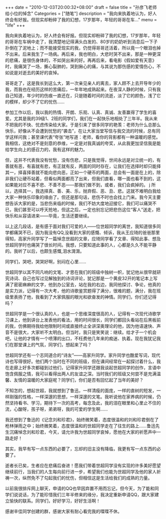 +++
date = "2010-12-03T20:00:32+08:00"
draft = false
title = "孙彦飞老师给小位的悼念"
Categories = ["随笔"]
description = "我向来执着地认为，好人终会有好报。但现实却粉碎了我的幻想，17岁那年，年轻的哥哥在车..."
menu = "life"
+++

我向来执着地认为，好人终会有好报。但现实却粉碎了我的幻想，17岁那年，年轻的哥哥在车祸中走了，我清楚地记得满头白发的、80岁的奶奶听到消息后一下子扑倒在了泥地上；而不能接受现实的我，仍觉得哥哥还活着，所以竟一个眼泪也掉不出来。后来我生了一场病。再后来，我也明白，大悲时哭不出来，那是一种更深的悲痛，是很伤身体的，不如哭出来的好。再再后来，看电影《假如爱有天意》时，我痛哭了一场，撕心裂肺的，哭到揪心的痛，与其说为那伤感的爱情伤心，不如说是对逝去的美好的哀悼。
 
哥哥走了，这是我长到这么大，第一次亲见亲人的离去，家人顾不上去开导年少的我，而我也在经历这样的苦痛后，一年年地成熟起来。在夜深人静的时候，只有我自己知道，年少时的伤痕一直还在，只是随着时间的流逝，淡了它的颜色，浅了它的模样，却少不了它的忧伤……
  
参加工作以后，我以我的热情、开朗、乐观、认真、真诚、友善赢得了学生的喜爱。尤其是我的39级1、2班的同学们，我们在一起快乐地相处了三年半。我从来不把我的不快、忧虑传染给大家。于是引来了很多同学的艳羡：老师为什么总那么快乐，好像从不会遭到忧愁的“袭击”，在让大家当堂写信与我交流的时候，总有同学这样问我；甚至课代表“夸张”地写道：老师，看你的背影都有一种温暖的感觉。我相信，这绝对不是刻意的恭维，一定是对我真诚的夸奖，从此我更加坚信我是能给学生向上的感召力的，我有这样的魅力。
   
但，这并不代表我没有忧愁，没有伤悲，只是我觉得，世间永远是对立统一的，有善就有恶，有喜就有悲，有正就有反，两面的同时存在，让我们在选择时却只能择其一，择喜择善就不能向悲向恶，正如一个硬币的两面，总会有一面是在上的，除非我们让硬币站着，但看似两面都亮了出来，但我们直看，哪一面也看不到的，这如果能对应不喜不悲、不善不恶——那我们做不到，或者，我们会疯掉的。
j
所以，选择其一，我选择真、善、美、乐，抛弃假、恶、丑、悲。这就不难明白我给大家一种快乐印象的缘由了。但还是那句话，悲伤不时也会找上门来。我今天主要想告诉大家的是，当悲伤来临的时候，我们不妨大度地迎接它，我们可以痛哭不已，我们甚至可以呼天抢地，但这之后，一定也别忘记把悲伤这位“客人”送走，把快乐和从容请进来——毕竟，生活还要继续。

以上这几段话，是有感于面对我们可爱的人——位世超同学的离世，我知道很多同学都痛哭不已，因为我没有QQ,没看到大家的感慨、倾诉，我从王应琦的爸爸那里得知，高家升同学写了一篇悼念世超的文章，应琦同学看了文章、得知此事、想及世超同学时也痛哭了很长时间。我想，只要知道此事的人，心都是久久不能平静的。我听了以后，也颇生感慨,泪水潸潸。

同学们，哭吧，哭哭好啊，别闷在心里……

世超同学以其不同凡响的文笔、才思在我们的班级中独树一帜，犹记他从很早就研究诗词、自己也写过见解独到的诗词评论，犹记那是一个黄皮32开的笔记本上写满了密密麻麻的文字，他到办公室去，站在我的右边，我同他探讨、争论，他真的是实力派，记得有一次大考，他的诗歌鉴赏题得了满分，很难的题，满分，我在班级里表扬了他，我看到了大家佩服的眼光和欲奋发的神情。同学们，你们还记得吗？

世超同学是一个很认真的人，也是一个思维深度很高的人，记得有一次现代诗歌学习课上，他到讲台上发表他的看法，用的时间很长，同学们都回头看站在后黑板前的我，仿佛期待我给他限制时间或直接终止全讲深奥理论的他，因为他语速快、声音不是很大，大家听不太明白。但当时，我只是笑笑说：继续。给才子一个机会吧，让他的才情有一个喷薄的出口，不枉费他几年来的痴迷、执着。现在我犹记我们在那堂课上的气氛，同学们，想起来了吗？

世超同学还有一个志同道合的“诗友”——高家升同学。家升同学也酷爱写词，现代诗也写得很好。他们两个当时在不同的班级，但在课间经常在一起探讨着什么，我在走廊上好多次都碰到过他们，记得家升同学还跟我谈起世超同学的创作，言语中饱含佩服之情，我可以看得出两人的友谊之深。当时我们的班级又何尝不是充满温馨、友情的温暖的大家庭呢？同学们，你们是否有回忆起了当年的美好？

不知怎的，想起世超，我就想到了鲁迅，一样清瘦的面庞，一样的直树的短发，一样刚强的性格，一样深邃的思想，一样深邃的文笔。我听说他在家养病的时候，仍然坚持看书、学习，期待下一次的高考，每念及此，我的泪在眼里和心里止不住的流，心酸呀，孩子呀，弟弟呀，我的可爱的学生啊……

我还想到了鲁迅的《记念刘和珍君》，始终微笑着，态度很温和的刘和珍君倒在了枪林弹雨之中；始终微笑着，态度很温和的世超同学走在了往生的路上……鲁迅先生沉痛悼念刘和珍君，今天，请允许我为世超同学哀悼，愿他在大家的祈愿声中一路走好！

其实，我早有写一点东西的必要了，忘却的旧主没有降临，我更有写一点东西的必要了。

逝者长已矣，生者应在悲痛后奋进！愿我们带着世超同学没有实现的许多美好愿望继续前行，当我们的人生每向前行进一步，希望我们也能为世超同学及他的家人祈祷一次，纵然免不了勾起我们的忧伤，但相信这是生活给我们的成熟的力量。

以前我很排斥网上聊天，申请的QQ也早因弃置不用而忘记，但今天，为了能和同学们说说话，为了能珍惜我们三年半修来的缘分，我决定重新申请QQ，跟大家建立愉快的联系。同学们，好好学习，好好生活啊！

感谢辛佳同学创建的群，感谢大家有耐心看完我的喋喋不休。

